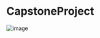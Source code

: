 # CapstoneProject

![image](https://user-images.githubusercontent.com/26416204/139670451-7173f22b-72ed-4d48-b8fb-870655f97cc0.png)
